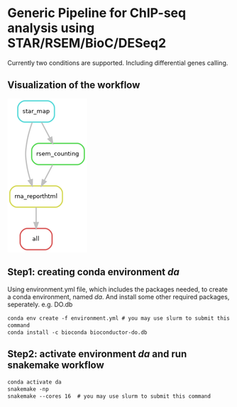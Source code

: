 # Generic Pipeline for ChIP-seq analysis using STAR/RSEM/BioC/DESeq2

Currently two conditions are supported. Including differential
genes calling.

## Visualization of the workflow

![DAG of the pipeline](./dag.png)

## Step1: creating conda environment *da*
Using environment.yml file, which includes the packages needed, to create a conda environment, named *da*.
And install some other required packages, seperately. e.g. DO.db

```
conda env create -f environment.yml # you may use slurm to submit this command
conda install -c bioconda bioconductor-do.db 
```

## Step2: activate environment *da* and run snakemake workflow

```
conda activate da
snakemake -np
snakemake --cores 16  # you may use slurm to submit this command

```
